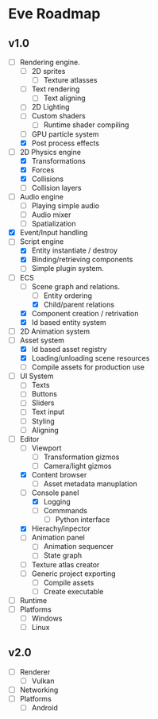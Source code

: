 # Eve Roadmap

## v1.0

- [ ] Rendering engine.
	- [ ] 2D sprites
		- [ ] Texture atlasses
	- [ ] Text rendering
		- [ ] Text aligning
	- [ ] 2D Lighting
	- [ ] Custom shaders
		- [ ] Runtime shader compiling
	- [ ] GPU particle system
	- [x] Post process effects
- [ ] 2D Physics engine
	- [x] Transformations
	- [x] Forces
	- [x] Collisions
	- [ ] Collision layers
- [ ] Audio engine
	- [ ] Playing simple audio
	- [ ] Audio mixer
	- [ ] Spatialization
- [x] Event/Input handling
- [ ] Script engine
	- [x] Entity instantiate / destroy
	- [x] Binding/retrieving components
	- [ ] Simple plugin system.
- [ ] ECS
	- [ ] Scene graph and relations.
		- [ ] Entity ordering
		- [x] Child/parent relations
	- [x] Component creation / retrivation
	- [x] Id based entity system
- [ ] 2D Animation system
- [ ] Asset system
	- [x] Id based asset registry
	- [x] Loading/unloading scene resources
	- [ ] Compile assets for production use
- [ ] UI System
	- [ ] Texts
	- [ ] Buttons
	- [ ] Sliders
	- [ ] Text input
	- [ ] Styling
	- [ ] Aligning
- [ ] Editor
	- [ ] Viewport
		- [ ] Transformation gizmos
		- [ ] Camera/light gizmos
	- [x] Content browser
		- [ ] Asset metadata manuplation 
	- [ ] Console panel
		- [x] Logging
		- [ ] Commmands
			- [ ] Python interface
	- [x] Hierachy/inpector
	- [ ] Animation panel
		- [ ] Animation sequencer
		- [ ] State graph
	- [ ] Texture atlas creator
	- [ ] Generic project exporting
		- [ ] Compile assets
		- [ ] Create executable
- [ ] Runtime
- [ ] Platforms
	- [ ] Windows
	- [ ] Linux

## v2.0

- [ ] Renderer
	- [ ] Vulkan
- [ ] Networking
- [ ] Platforms
	- [ ] Android
